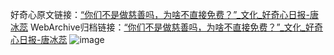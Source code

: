 好奇心原文链接：[“你们不是做慈善吗，为啥不直接免费？”_文化_好奇心日报-唐冰蕊](https://www.qdaily.com/articles/7461.html)
WebArchive归档链接：[“你们不是做慈善吗，为啥不直接免费？”_文化_好奇心日报-唐冰蕊](http://web.archive.org/web/20190623172346/https://www.qdaily.com/articles/7461.html)
![image](http://ww3.sinaimg.cn/large/007d5XDply1g3x0l0dy8yj30u0511e81)